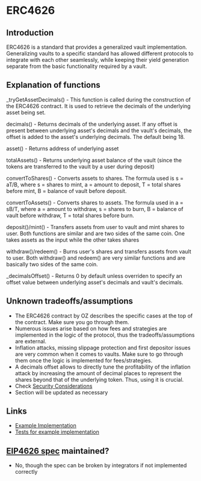 # ERC4626

## Introduction

ERC4626 is a standard that provides a generalized vault implementation. Generalizing vaults to a specific standard has allowed different protocols to integrate with each other seamlessly, while keeping their yield generation separate from the basic functionality required by a vault.

## Explanation of functions

_tryGetAssetDecimals() - This function is called during the construction of the ERC4626 contract. It is used to retrieve the decimals of the underlying asset being set.

decimals() - Returns decimals of the underlying asset. If any offset is present between underlying asset's decimals and the vault's decimals, the offset is added to the asset's underlying decimals. The default being 18.

asset() - Returns address of underlying asset

totalAssets() - Returns underlying asset balance of the vault (since the tokens are transferred to the vault by a user during deposit)

convertToShares() - Converts assets to shares. The formula used is s = aT/B, where s = shares to mint, a = amount to deposit, T = total shares before mint, B = balance of vault before deposit.

convertToAssets() - Converts shares to assets. The formula used in a = sB/T, where a = amount to withdraw, s = shares to burn, B = balance of vault before withdraw, T = total shares before burn.

deposit()/mint() - Transfers assets from user to vault and mint shares to user. Both functions are similar and are two sides of the same coin. One takes assets as the input while the other takes shares

withdraw()/redeem() - Burns user's shares and transfers assets from vault to user. Both withdraw() and redeem() are very similar functions and are basically two sides of the same coin.

_decimalsOffset() - Returns 0 by default unless overriden to specify an offset value between underlying asset's decimals and vault's decimals.


## Unknown tradeoffs/assumptions
 - The ERC4626 contract by OZ describes the specific cases at the top of the contract. Make sure you go through them.
 - Numerous issues arise based on how fees and strategies are implemented in the logic of the protocol, thus the tradeoffs/assumptions are external.
 - Inflation attacks, missing slippage protection and first depositor issues are very common when it comes to vaults. Make sure to go through them once the logic is implemented for fees/strategies.
 - A decimals offset allows to directly tune the profitability of the inflation attack by increasing the amount of decimal places to represent the shares beyond that of the underlying token. Thus, using it is crucial.
 - Check [Security Considerations](https://eips.ethereum.org/EIPS/eip-4626#security-considerations)
 - Section will be updated as necessary

## Links
 - [Example Implementation](./ExampleERC4626.sol)
 - [Tests for example implementation](../../../../test/token/ERC20/extensions/ERC4626/)

## [EIP4626 spec](https://eips.ethereum.org/EIPS/eip-4626) maintained?
 - No, though the spec can be broken by integrators if not implemented correctly